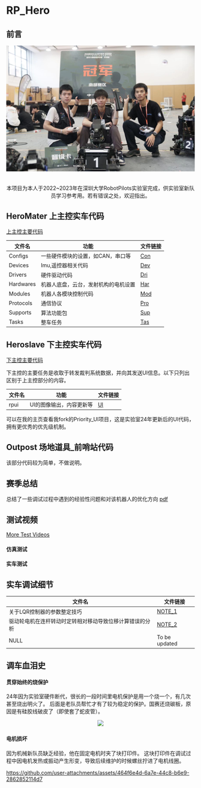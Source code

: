 # RP_Hero

## 前言
<div align=center>
<img src="https://github.com/WilliamGwok/RP_HERO/blob/main/Figure_and_Video/Figure/Fig_1.jpg" width="710px">
</div>
<br>
<p align="center">本项目为本人于2022~2023年在深圳大学RobotPilots实验室完成，供实验室新队员学习参考用。若有错误之处，欢迎指出。</p>

## HeroMater 上主控实车代码

[上主控主要代码](https://github.com/WilliamGwok/RP_HERO/tree/main/HeroMaster/Application)

| 文件名 | 功能 | 文件链接 |
|---|---|---|
| Configs | 一些硬件模块的设置，如CAN，串口等 | [Con](https://github.com/WilliamGwok/RP_HERO/tree/main/HeroMaster/Application/Configs) |
| Devices | Imu,遥控器相关代码 | [Dev](https://github.com/WilliamGwok/RP_HERO/tree/main/HeroMaster/Application/Devices) |
| Drivers | 硬件驱动代码 | [Dri](https://github.com/WilliamGwok/RP_HERO/tree/main/HeroMaster/Application/Drivers) |
| Hardwares | 机器人底盘，云台，发射机构的电机设置 | [Har](https://github.com/WilliamGwok/RP_HERO/tree/main/HeroMaster/Application/Hardwares) |
| Modules | 机器人各模块控制代码 | [Mod](https://github.com/WilliamGwok/RP_HERO/tree/main/HeroMaster/Application/Modules) |
| Protocols | 通信协议 | [Pro](https://github.com/WilliamGwok/RP_HERO/tree/main/HeroMaster/Application/Protocols) |
| Supports | 算法功能包 | [Sup](https://github.com/WilliamGwok/RP_HERO/tree/main/HeroMaster/Application/Supports) |
| Tasks | 整车任务 | [Tas](https://github.com/WilliamGwok/RP_HERO/tree/main/HeroMaster/Application/Tasks) |

## Heroslave 下主控实车代码

[下主控主要代码](https://github.com/WilliamGwok/RP_HERO/tree/main/HeroSlave/User)

下主控的主要任务是收取于转发裁判系统数据，并向其发送UI信息。以下只列出区别于上主控部分的内容。

| 文件名 | 功能 | 文件链接 |
|---|---|---|
| rpui | UI的图像输出，内容更新等 | [UI](https://github.com/WilliamGwok/RP_HERO/blob/main/HeroSlave/User/rpui/UI.c) |

可以在我的主页查看我fork的Priority_UI项目，这是实验室24年更新后的UI代码，拥有更优秀的优先级机制。

## Outpost 场地道具_前哨站代码

该部分代码较为简单，不做说明。

## 赛季总结

总结了一些调试过程中遇到的经验性问题和对该机器人的优化方向
 [pdf](https://github.com/WilliamGwok/RP_HERO/blob/main/2023%E5%B9%B4%E8%8B%B1%E9%9B%84%E8%B5%9B%E5%AD%A3%E6%80%BB%E7%BB%93.pdf)

## 测试视频
[More Test Videos](https://github.com/WilliamGwok/RP_Balance/tree/main/Test_Video)
#### 仿真测试



#### 实车测试


## 实车调试细节

| 文件名 | 文件链接 |
|---|---|
| 关于LQR控制器的参数整定技巧 | [NOTE_1](https://github.com/WilliamGwok/RP_Balance/blob/main/%E5%AE%9E%E8%BD%A6%E8%B0%83%E8%AF%95%E7%BB%86%E8%8A%82/%E5%85%B3%E4%BA%8ELQR%E6%8E%A7%E5%88%B6%E5%99%A8%E7%9A%84%E5%8F%82%E6%95%B0%E6%95%B4%E5%AE%9A%E6%8A%80%E5%B7%A7.md) |
| 驱动轮电机在连杆转动时定转相对移动导致位移计算错误的分析 | [NOTE_2](https://github.com/WilliamGwok/RP_Balance/blob/main/%E5%AE%9E%E8%BD%A6%E8%B0%83%E8%AF%95%E7%BB%86%E8%8A%82/%E5%85%B3%E4%BA%8E%E9%A9%B1%E5%8A%A8%E8%BD%AE%E7%94%B5%E6%9C%BA%E5%9C%A8%E8%BF%9E%E6%9D%86%E8%BD%AC%E5%8A%A8%E6%97%B6%E5%AE%9A%E8%BD%AC%E7%9B%B8%E5%AF%B9%E7%A7%BB%E5%8A%A8%E5%AF%BC%E8%87%B4%E4%BD%8D%E7%A7%BB%E8%AE%A1%E7%AE%97%E9%94%99%E8%AF%AF%E7%9A%84%E9%97%AE%E9%A2%98.md) |
| NULL | To be updated |

## 调车血泪史

#### 贯穿始终的烧保护
24年因为实验室硬件断代，很长的一段时间里电机保护是用一个烧一个，有几次甚至烧出明火了。
后面是老队员帮忙才有了较为稳定的保护。国赛还烧碳板，原因是有硅胶线破皮了（即使套了蛇皮管）。

<div align=center>
<img src="https://github.com/WilliamGwok/RP_Balance/blob/main/Figures/%E5%A4%87%E8%B5%9B%E8%AE%B0%E5%BD%95/%E5%BE%AE%E4%BF%A1%E5%9B%BE%E7%89%87_202410252158021.jpg" width="300px">
</div>

#### 电机损坏
因为机械新队员缺乏经验，他在固定电机时夹了块打印件。
这块打印件在调试过程中因电机发热或振动产生形变，导致后续维护的时候螺丝拧进了电机线圈。

https://github.com/user-attachments/assets/464f6e4d-6a7e-44c8-b6e9-2862852114d7
